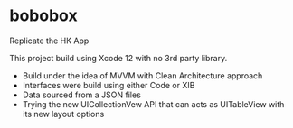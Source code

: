 # bobobox
Replicate the HK App

This project build using Xcode 12 with no 3rd party library.
- Build under the idea of MVVM with Clean Architecture approach
- Interfaces were build using either Code or XIB
- Data sourced from a JSON files
- Trying the new UICollectionVew API that can acts as UITableView with its new layout options
